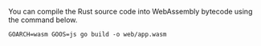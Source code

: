 You can compile the Rust source code into WebAssembly bytecode using the command below.
```SH build-wasm.sh
GOARCH=wasm GOOS=js go build -o web/app.wasm
```